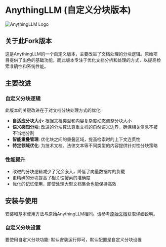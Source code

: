 
# AnythingLLM (自定义分块版本)

![AnythingLLM Logo](./images/logo.png)

## 关于此Fork版本

这是AnythingLLM的一个自定义版本，主要改进了文档处理的分块逻辑。原始项目提供了出色的基础功能，而此版本专注于优化文档分析和处理的方式，以提高检索准确性和系统性能。

## 主要改进

### 自定义分块逻辑

此版本的关键改进在于对文档分块处理方式的优化:

- **自适应分块大小**: 根据文档类型和内容复杂度动态调整分块大小
- **语义感知分块**: 改进的分块算法尊重文档的自然语义边界，确保相关信息不被不当地分割
- **智能重叠管理**: 优化块之间的重叠区域，提高检索时的上下文连贯性
- **特定领域优化**: 为技术文档、法律文本等不同类型的内容提供针对性分块策略

### 性能提升

- 改进的分块逻辑减少了冗余嵌入，降低了向量数据库的负载
- 更精确的分块提高了相关性搜索的准确度
- 优化的记忆使用，即使处理大型文档集合也能保持高效

## 安装与使用

安装和基本使用方法与原始AnythingLLM相同。请参考[原始文档](https://github.com/Mintplex-Labs/anything-llm)获取详细说明。

### 自定义分块设置

要使用自定义分块功能: 默认安装运行即可，默认配置是自定义分块设置
